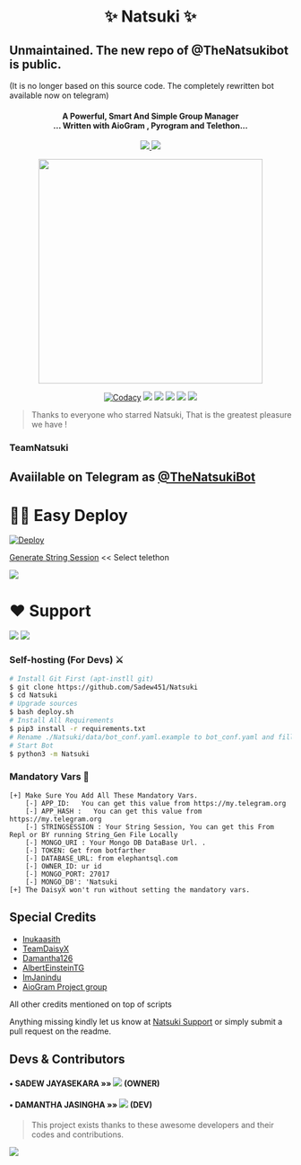 <h1 align="center"><b>✨ Natsuki ✨</b></h1>

## Unmaintained. The new repo of @TheNatsukibot is public. 
(It is no longer based on this source code. The completely rewritten bot available now on telegram)

<h4 align="center">A Powerful, Smart And Simple Group Manager <br> ... Written with AioGram , Pyrogram and Telethon...</h4>
<p align='center'>
  <a href="https://www.python.org/" alt="made-with-python"> <img src="https://img.shields.io/badge/Made%20with-Python-1f425f.svg?style=flat-square&logo=python&color=blue" /> </a>
  <a href="https://github.com/Sadew451/Natsuki/graphs/commit-activity" alt="Maintenance"> <img src="https://img.shields.io/badge/Maintained%3F-yes-green.svg?style=flat-square" /> </a>
</p>

<p align="center"><a href="https://t.me/NatsukiSupport_Official"><img src="https://telegra.ph/file/1fa0f2cb48b11523b7bf4.jpg" width="400"></a></p>
<p align="center">
    <a href="https://app.codacy.com/manual/sadew451/Natsuki/dashboard"> <img src="https://img.shields.io/codacy/grade/4d58f2a402b54aed8a7d95f7add45a81?color=brightgreen&logo=codacy&logoColor=green&style=for-the-badge" alt="Codacy" /></a>
    <a href="https://github.com/sadew451/Natsuki"> <img src="https://img.shields.io/github/repo-size/sadew451/Natsuki?color=orange&logo=github&logoColor=green&style=for-the-badge" /></a>
    <a href="https://github.com/sadew451/Natsuki/commits/SadewJayasekara"> <img src="https://img.shields.io/github/last-commit/sadew451/Natsuki?color=brown&logo=github&logoColor=green&style=for-the-badge" /></a>
    <a href="https://github.com/sadew451/Natsuki/issues"> <img src="https://img.shields.io/github/issues/sadew451/Natsuki?color=blueviolet&logo=github&logoColor=green&style=for-the-badge" /></a>
    <a href="https://github.com/sadew451/Natsuki/network/members"> <img src="https://img.shields.io/github/forks/sadew451/Natsuki?color=red&logo=github&logoColor=green&style=for-the-badge" /></a>  
    <a href="https://pypi.org/project/Telethon/"> <img src="https://img.shields.io/pypi/v/telethon?color=yellow&label=telethon&logo=python&logoColor=green&style=for-the-badge" /></a>
</p>

> Thanks to everyone who starred Natsuki, That is the greatest pleasure we have !

### TeamNatsuki
## Avaiilable on Telegram as [@TheNatsukiBot](https://t.me/thenatsukibot)

# 🏃‍♂️ Easy Deploy 
[![Deploy](https://www.herokucdn.com/deploy/button.svg)](https://heroku.com/deploy?template=https://github.com/Sadew451/Natsuki.git)

[Generate String Session](https://replit.com/@SpEcHiDe/GenerateStringSession)  << Select telethon

<a href="https://www.youtube.com/channel/UCdSBUUQ1v0_IIElBR_1B72w"><img src="https://img.shields.io/badge/How%20To-Deploy-red.svg?logo=Youtube"></a>

# ❤️ Support
<a href="https://t.me/NatsukiSupport_Official"><img src="https://img.shields.io/badge/Join-Telegram%20Channel-red.svg?logo=Telegram"></a>
<a href="https://t.me/Natsuki_updates"><img src="https://img.shields.io/badge/Join-Telegram%20Group-blue.svg?logo=telegram"></a>

### Self-hosting (For Devs) ⚔
```sh
# Install Git First (apt-instll git)
$ git clone https://github.com/Sadew451/Natsuki
$ cd Natsuki
# Upgrade sources
$ bash deploy.sh
# Install All Requirements 
$ pip3 install -r requirements.txt
# Rename ./Natsuki/data/bot_conf.yaml.example to bot_conf.yaml and fill
# Start Bot 
$ python3 -m Natsuki
```

### Mandatory Vars 📒
```
[+] Make Sure You Add All These Mandatory Vars. 
    [-] APP_ID:   You can get this value from https://my.telegram.org
    [-] APP_HASH :   You can get this value from https://my.telegram.org
    [-] STRINGSESSION : Your String Session, You can get this From Repl or BY running String_Gen File Locally
    [-] MONGO_URI : Your Mongo DB DataBase Url. .
    [-] TOKEN: Get from botfarther
    [-] DATABASE_URL: from elephantsql.com
    [-] OWNER_ID: ur id
    [-] MONGO_PORT: 27017
    [-] MONGO_DB': 'Natsuki
[+] The DaisyX won't run without setting the mandatory vars.
```

## Special Credits
- [Inukaasith](https://gitlab.com/inukaasith)
- [TeamDaisyX](https://github.com/TeamDaisyX)
- [Damantha126](https://github.com/Damantha126)
- [AlbertEinsteinTG](https://github.com/AlbertEinsteinTG)
- [ImJanindu](https://github.com/ImJanindu) 
- [AioGram Project group](https://github.com/aiogram) 

All other credits mentioned on top of scripts

Anything missing kindly let us know at [Natsuki Support](https://t.me/NatsukiSupport_Official) or simply submit a pull request on the readme.


## Devs & Contributors

#### • SADEW JAYASEKARA    »»  <a href="https://github.com/SADEW451" alt="SADEW451"> <img src="https://img.shields.io/badge/SADEW451-90302f?logo=github" /></a> (OWNER)
#### • DAMANTHA JASINGHA  »»  <a href="https://github.com/DAMANTHA126" alt="DAMANTHAJASINGHA"> <img src="https://img.shields.io/badge/DAMANTHA126-82CAFA?logo=github" /></a> (DEV)


> This project exists thanks to these awesome developers and their codes and contributions.

<a href="https://github.com/Sadew451/Natsuki/graphs/contributors"><img src="https://opencollective.com/sadew451/natsuki/contributors.svg?width=890&button=false" /></a>


